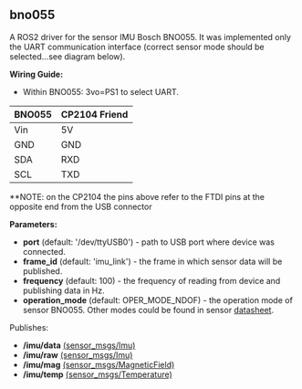## bno055
A ROS2 driver for the sensor IMU Bosch BNO055. It was implemented only the UART communication interface
(correct sensor mode should be selected...see diagram below).

**Wiring Guide:**
- Within BNO055: 3vo=PS1 to select UART.

| BNO055 | CP2104 Friend    |
| ------ | ---------------- |
| Vin    |   5V             |
| GND    |   GND            |
| SDA    |   RXD            |
| SCL    |   TXD            |

**NOTE: on the CP2104 the pins above refer to the FTDI pins at the opposite end from the USB connector

**Parameters:**
- **port** (default: '/dev/ttyUSB0') - path to USB port where device was connected.
- **frame_id** (default: 'imu_link') - the frame in which sensor data will be published. 
- **frequency** (default: 100) - the frequency of reading from device and publishing data in Hz.
- **operation_mode** (default: OPER_MODE_NDOF) - the operation mode of sensor BNO055. Other modes could be found in sensor [datasheet](https://www.bosch-sensortec.com/bst/products/all_products/bno055).

Publishes:
- **/imu/data** [(sensor_msgs/Imu)](http://docs.ros.org/api/sensor_msgs/html/msg/Imu.html)
- **/imu/raw** [(sensor_msgs/Imu)](http://docs.ros.org/api/sensor_msgs/html/msg/Imu.html)
- **/imu/mag** [(sensor_msgs/MagneticField)](http://docs.ros.org/api/sensor_msgs/html/msg/MagneticField.html)
- **/imu/temp** [(sensor_msgs/Temperature)](http://docs.ros.org/api/sensor_msgs/html/msg/Temperature.html)
